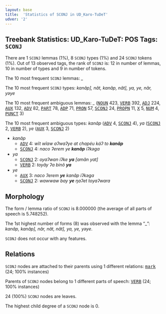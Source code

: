 ```yaml
---
layout: base
title:  'Statistics of SCONJ in UD_Karo-TuDeT'
udver: '2'
---
```


## Treebank Statistics: UD_Karo-TuDeT: POS Tags: `SCONJ`

There are 1 `SCONJ` lemmas (1%), 8 `SCONJ` types (1%) and 24 `SCONJ` tokens (1%).
Out of 13 observed tags, the rank of `SCONJ` is: 12 in number of lemmas, 10 in number of types and 9 in number of tokens.

The 10 most frequent `SCONJ` lemmas: <em>_</em>

The 10 most frequent `SCONJ` types:  <em>kanãp], nãt, kanãp, nãt], ya, ye, nãr, yəye</em>

The 10 most frequent ambiguous lemmas: <em>_</em> (<tt><a href="arr_tudet-pos-NOUN.html">NOUN</a></tt> 423, <tt><a href="arr_tudet-pos-VERB.html">VERB</a></tt> 392, <tt><a href="arr_tudet-pos-ADJ.html">ADJ</a></tt> 224, <tt><a href="arr_tudet-pos-AUX.html">AUX</a></tt> 132, <tt><a href="arr_tudet-pos-ADV.html">ADV</a></tt> 82, <tt><a href="arr_tudet-pos-PART.html">PART</a></tt> 78, <tt><a href="arr_tudet-pos-ADP.html">ADP</a></tt> 71, <tt><a href="arr_tudet-pos-PRON.html">PRON</a></tt> 57, <tt><a href="arr_tudet-pos-SCONJ.html">SCONJ</a></tt> 24, <tt><a href="arr_tudet-pos-PROPN.html">PROPN</a></tt> 11, <tt><a href="arr_tudet-pos-X.html">X</a></tt> 5, <tt><a href="arr_tudet-pos-NUM.html">NUM</a></tt> 4, <tt><a href="arr_tudet-pos-PUNCT.html">PUNCT</a></tt> 3)

The 10 most frequent ambiguous types:  <em>kanãp</em> (<tt><a href="arr_tudet-pos-ADV.html">ADV</a></tt> 4, <tt><a href="arr_tudet-pos-SCONJ.html">SCONJ</a></tt> 4), <em>ya</em> (<tt><a href="arr_tudet-pos-SCONJ.html">SCONJ</a></tt> 2, <tt><a href="arr_tudet-pos-VERB.html">VERB</a></tt> 2), <em>ye</em> (<tt><a href="arr_tudet-pos-AUX.html">AUX</a></tt> 3, <tt><a href="arr_tudet-pos-SCONJ.html">SCONJ</a></tt> 2)


* <em>kanãp</em>
  * <tt><a href="arr_tudet-pos-ADV.html">ADV</a></tt> 4: <em>wĩt wĩaw aʔwaʔye at chapéu káʔ to <b>kanãp</b></em>
  * <tt><a href="arr_tudet-pos-SCONJ.html">SCONJ</a></tt> 4: <em>naco ʔerem ye <b>kanãp</b> iʔkəga</em>
* <em>ya</em>
  * <tt><a href="arr_tudet-pos-SCONJ.html">SCONJ</a></tt> 2: <em>oyaʔwan iʔke <b>ya</b> [amãn yat]</em>
  * <tt><a href="arr_tudet-pos-VERB.html">VERB</a></tt> 2: <em>toyãy ʔa binõ <b>ya</b></em>
* <em>ye</em>
  * <tt><a href="arr_tudet-pos-AUX.html">AUX</a></tt> 3: <em>naco ʔerem <b>ye</b> kanãp iʔkəga</em>
  * <tt><a href="arr_tudet-pos-SCONJ.html">SCONJ</a></tt> 2: <em>wawwaw bay <b>ye</b> ŋaʔet toyaʔwara</em>

## Morphology

The form / lemma ratio of `SCONJ` is 8.000000 (the average of all parts of speech is 5.748252).

The 1st highest number of forms (8) was observed with the lemma “_”: <em>kanãp, kanãp], nãr, nãt, nãt], ya, ye, yəye</em>.

`SCONJ` does not occur with any features.


## Relations

`SCONJ` nodes are attached to their parents using 1 different relations: <tt><a href="arr_tudet-dep-mark.html">mark</a></tt> (24; 100% instances)

Parents of `SCONJ` nodes belong to 1 different parts of speech: <tt><a href="arr_tudet-pos-VERB.html">VERB</a></tt> (24; 100% instances)

24 (100%) `SCONJ` nodes are leaves.

The highest child degree of a `SCONJ` node is 0.

